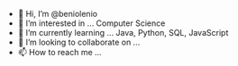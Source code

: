 - 👋 Hi, I’m @beniolenio
- 👀 I’m interested in ... Computer Science
- 🌱 I’m currently learning ... Java, Python, SQL, JavaScript
- 💞️ I’m looking to collaborate on ...
- 📫 How to reach me ...

<!---
beniolenio/beniolenio is a ✨ special ✨ repository because its `README.md` (this file) appears on your GitHub profile.
You can click the Preview link to take a look at your changes.
--->
